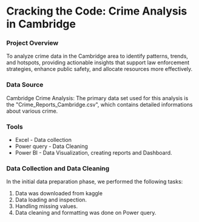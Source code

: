 # Cracking the Code: Crime Analysis in Cambridge

### Project Overview
To analyze crime data in the Cambridge area to identify patterns, trends, and hotspots, providing actionable insights that support law enforcement strategies, enhance public safety, and allocate resources more effectively.

### Data Source
Cambridge Crime Analysis: The primary data set used for this analysis is the "Crime_Reports_Cambridge.csv", which contains detailed informations about various crime.

### Tools
- Excel - Data collection
- Power query - Data Cleaning
- Power BI - Data Visualization, creating reports and Dashboard.

### Data Collection and Data Cleaning

In the initial data preparation phase, we performed the following tasks:

  1. Data was downloaded from kaggle
  2. Data loading and inspection.
  3. Handling missing values.
  4. Data cleaning and formatting was done on Power query.
